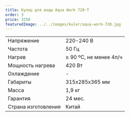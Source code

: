 ```yaml
---
title: Кулер для воды Aqua Work 720-T
order: 3
price: 3250
featuredImage: ../../images/kuler/aqua-work-720.jpg
---
```


<table>
<tr><td>Напряжение</td><td>220-240 В</td></tr>
<tr><td>Частота</td><td>50 Гц</td></tr>
<tr><td>Нагрев</td><td>≥ 90 ºС, не менее 4л/ч</td></tr>
<tr><td>Мощность нагрева</td><td>420 Вт</td></tr>
<tr><td>Охлаждение</td><td>-</td></tr>
<tr><td>Габариты</td><td>315x285x365 мм</td></tr>
<tr><td>Масса</td><td>1,9 кг</td></tr>
<tr><td>Гарантия</td><td>24 мес.</td></tr>
<tr><td>Страна изготовления</td><td>Китай</td></tr>
</table>
